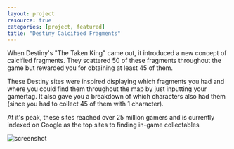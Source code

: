```yaml
---
layout: project
resource: true
categories: [project, featured]
title: "Destiny Calcified Fragments"
---
```


When Destiny's "The Taken King" came out, it introduced a new concept of calcified fragments.
They scattered 50 of these fragments throughout the game but rewarded you for obtaining
at least 45 of them.

These Destiny sites were inspired displaying which fragments you had and where you could
find them throughout the map by just inputting your gamertag. It also gave you a breakdown
of which characters also had them (since you had to collect 45 of them with 1 character).

At it's peak, these sites reached over 25 million gamers and is currently indexed on
Google as the top sites to finding in-game collectables

![screenshot](01.jpg)
